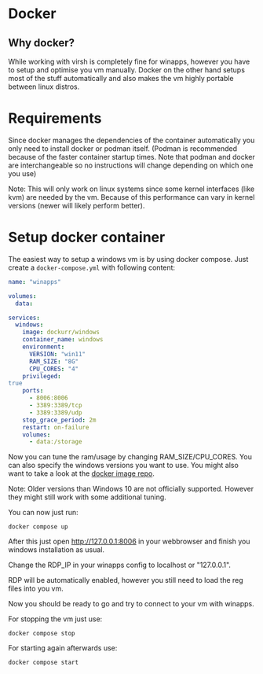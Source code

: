 # Docker

## Why docker?

While working with virsh is completely fine for winapps, however you have to setup and optimise you vm manually. Docker on the other hand setups most of the stuff automatically and also makes the vm highly portable between linux distros.

# Requirements

Since docker manages the dependencies of the container automatically you only need to install docker or podman itself. (Podman is recommended because of the faster container startup times. Note that podman and docker are interchangeable so no instructions will change depending on which one you use)

Note: This will only work on linux systems since some kernel interfaces (like kvm) are needed by the vm. Because of this performance can vary in kernel versions (newer will likely perform better).

# Setup docker container

The easiest way to setup a windows vm is by using docker compose. Just create a `docker-compose.yml` with following content:

```yaml
name: "winapps"

volumes:
  data:

services:
  windows:
    image: dockurr/windows
    container_name: windows
    environment:
      VERSION: "win11"
      RAM_SIZE: "8G"
      CPU_CORES: "4"
    privileged:true
    ports:
      - 8006:8006
      - 3389:3389/tcp
      - 3389:3389/udp
    stop_grace_period: 2m
    restart: on-failure
    volumes:
      - data:/storage
```

Now you can tune the ram/usage by changing RAM_SIZE/CPU_CORES. You can also specify the windows versions you want to use. You might also want to take a look at the [docker image repo](https://github.com/dockur/windows).

Note: Older versions than Windows 10 are not officially supported. However they might still work with some additional tuning.

You can now just run:
```shell
docker compose up
```

After this just open http://127.0.0.1:8006 in your webbrowser and finish you windows installation as usual. 

Change the RDP_IP in your winapps config to localhost or "127.0.0.1".

RDP will be automatically enabled, however you still need to load the reg files into you vm.

Now you should be ready to go and try to connect to your vm with winapps.

For stopping the vm just use:
```shell 
docker compose stop
```

For starting again afterwards use:
```shell
docker compose start
```